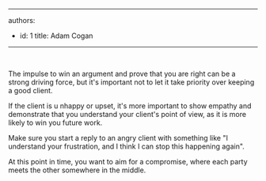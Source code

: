 

---
authors:
  - id: 1
    title: Adam Cogan
---




<span class='intro'> ​<p>The impulse to win an argument and prove that you are right can be a strong driving force, but it's important not to let it take priority over keeping a good client. 
</p> </span>

<p>If the client is u nhappy or upset, it's more important to show empathy and demonstrate that you understand your client's point of view, as it is more likely to win you future work.</p><p>Make sure you start a reply to an angry client with something like &quot;I understand your frustration, and I think I can stop this happening again&quot;.</p><p>At this point in time, you want to aim for a compromise, where each party meets the other somewhere in the middle.</p>


